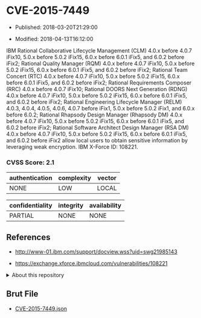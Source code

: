 # CVE-2015-7449

- Published: 2018-03-20T21:29:00

- Modified: 2018-04-13T16:12:00

IBM Rational Collaborative Lifecycle Management (CLM) 4.0.x before 4.0.7 iFix10, 5.0.x before 5.0.2 iFix15, 6.0.x before 6.0.1 iFix5, and 6.0.2 before iFix2; Rational Quality Manager (RQM) 4.0.x before 4.0.7 iFix10, 5.0.x before 5.0.2 iFix15, 6.0.x before 6.0.1 iFix5, and 6.0.2 before iFix2; Rational Team Concert (RTC) 4.0.x before 4.0.7 iFix10, 5.0.x before 5.0.2 iFix15, 6.0.x before 6.0.1 iFix5, and 6.0.2 before iFix2; Rational Requirements Composer (RRC) 4.0.x before 4.0.7 iFix10; Rational DOORS Next Generation (RDNG) 4.0.x before 4.0.7 iFix10, 5.0.x before 5.0.2 iFix15, 6.0.x before 6.0.1 iFix5, and 6.0.2 before iFix2; Rational Engineering Lifecycle Manager (RELM) 4.0.3, 4.0.4, 4.0.5, 4.0.6, 4.0.7 before iFix1, 5.0.x before 5.0.2 iFix1, and 6.0.x before 6.0.2; Rational Rhapsody Design Manager (Rhapsody DM) 4.0.x before 4.0.7 iFix10, 5.0.x before 5.0.2 iFix15, 6.0.x before 6.0.1 iFix5, and 6.0.2 before iFix2; Rational Software Architect Design Manager (RSA DM) 4.0.x before 4.0.7 iFix10, 5.0.x before 5.0.2 iFix15, 6.0.x before 6.0.1 iFix5, and 6.0.2 before iFix2 allow local users to obtain sensitive information by leveraging weak encryption. IBM X-Force ID: 108221.

### CVSS Score: **2.1**

| authentication | complexity | vector |
| --- | --- | --- |
| NONE | LOW | LOCAL |

| confidentiality | integrity | availability |
| --- | --- | --- |
| PARTIAL | NONE | NONE |

## References

* http://www-01.ibm.com/support/docview.wss?uid=swg21985143

* https://exchange.xforce.ibmcloud.com/vulnerabilities/108221

<details>
<summary>About this repository</summary> 

  This repository is part of the project [Live Hack CVE](https://github.com/Live-Hack-CVE). Main website can be found [www.live-hack.org](https://www.live-hack.org) 
  
  Made by [Sn0wAlice](https://github.com/Sn0wAlice) for the people that care about security and need to have a feed of the latest CVEs. Hope you enjoy it, don't forget to star the repo and follow me on [Twitter](https://twitter.com/Sn0wAlice) and [Github](https://github.com/Sn0wAlice). And that is my [personnal website](https://www.alice-snow.me/)

  - [Home Page](https://github.com/Live-Hack-CVE)
  - [Framework](https://github.com/Live-Hack-CVE/cve-framework)
  - [CVE database](https://github.com/Live-Hack-CVE/full_database)
  - [Changelog](https://github.com/Live-Hack-CVE/Changelog)
</details>

## Brut File

* [CVE-2015-7449.json](https://raw.githubusercontent.com/Live-Hack-CVE/full_database/main/cves/2015/CVE-2015-7449.json)

